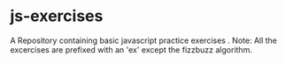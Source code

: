 # js-exercises

A Repository containing basic javascript practice exercises .
Note: All the excercises are prefixed with an 'ex' except the fizzbuzz algorithm.